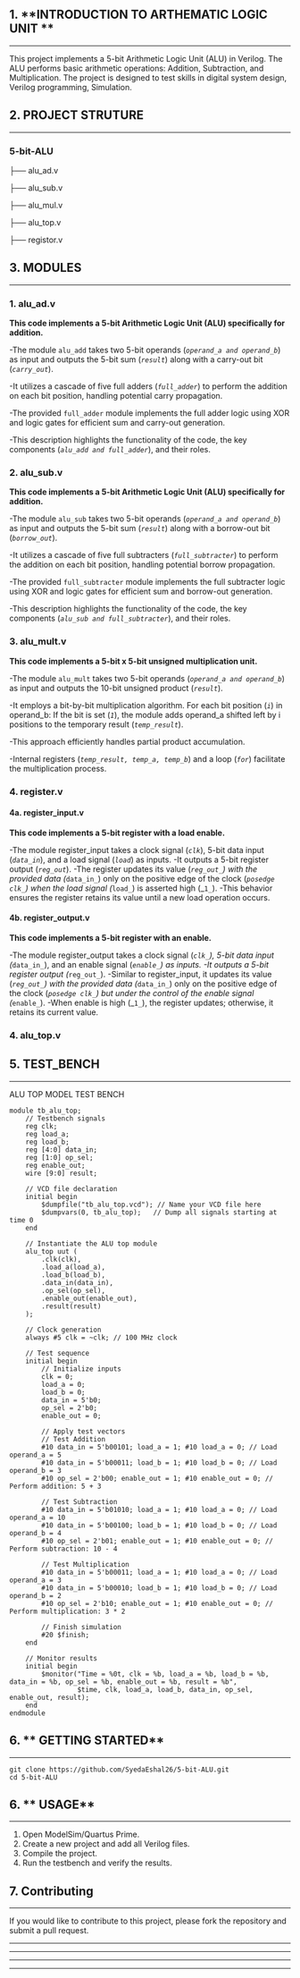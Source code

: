 ## 1. **INTRODUCTION TO ARTHEMATIC LOGIC UNIT **
---
This project implements a 5-bit Arithmetic Logic Unit (ALU) in Verilog. The ALU performs basic arithmetic operations: Addition, Subtraction, and Multiplication. The project is designed to test skills in digital system design, Verilog programming, Simulation.


## 2. **PROJECT STRUTURE**
---
### **5-bit-ALU**

├── alu_ad.v

├── alu_sub.v

├── alu_mul.v

├── alu_top.v

├── registor.v

## 3. **MODULES**
---
### **1. alu_ad.v**
**This code implements a 5-bit Arithmetic Logic Unit (ALU) specifically for addition.**

-The module `alu_add` takes two 5-bit operands (_`operand_a and operand_b`_) as input and outputs the 5-bit sum (_`result`_) along with a carry-out bit (_`carry_out`_).

-It utilizes a cascade of five full adders (_`full_adder`_) to perform the addition on each bit position, handling potential carry propagation.

-The provided `full_adder` module implements the full adder logic using XOR and logic gates for efficient sum and carry-out generation.

-This description highlights the functionality of the code, the key components (_`alu_add and full_adder`_), and their roles.


### **2. alu_sub.v**

**This code implements a 5-bit Arithmetic Logic Unit (ALU) specifically for addition.**

-The module `alu_sub` takes two 5-bit operands (_`operand_a and operand_b`_) as input and outputs the 5-bit sum (_`result`_) along with a borrow-out bit (_`borrow_out`_).

-It utilizes a cascade of five full subtracters (_`full_subtracter`_) to perform the addition on each bit position, handling potential borrow propagation.

-The provided `full_subtracter` module implements the full subtracter logic using XOR and logic gates for efficient sum and borrow-out generation.

-This description highlights the functionality of the code, the key components (_`alu_sub and full_subtracter`_), and their roles.

### **3. alu_mult.v**

**This code implements a 5-bit x 5-bit unsigned multiplication unit.**

-The module `alu_mult` takes two 5-bit operands (_`operand_a and operand_b`_) as input and outputs the 10-bit unsigned product (_`result`_).

-It employs a bit-by-bit multiplication algorithm. For each bit position (_`i`_) in operand_b:
If the bit is set (_`1`_), the module adds operand_a shifted left by i positions to the temporary result (_`temp_result`_).

-This approach efficiently handles partial product accumulation.

-Internal registers (_`temp_result, temp_a, temp_b`_) and a loop (_`for`_) facilitate the multiplication process.

### **4. register.v**

#### 4a. register_input.v 

**This code implements a 5-bit register with a load enable.**

-The module register_input takes a clock signal (_`clk`_), 5-bit data input (_`data_in`_), and a load signal (_`load`_) as inputs.
-It outputs a 5-bit register output (_`reg_out`_).
-The register updates its value (_`reg_out_`) with the provided data (_`data_in_`) only on the positive edge of the clock (_`posedge clk_`) when the load signal (_`load_`) is asserted high (_`1_`).
-This behavior ensures the register retains its value until a new load operation occurs.
#### 4b. register_output.v 

**This code implements a 5-bit register with an enable.**

-The module register_output takes a clock signal (_`clk_`), 5-bit data input (_`data_in_`), and an enable signal (_`enable_`) as inputs.
-It outputs a 5-bit register output (_`reg_out_`).
-Similar to register_input, it updates its value (_`reg_out_`) with the provided data (_`data_in_`) only on the positive edge of the clock (_`posedge clk_`) but under the control of the enable signal (_`enable_`).
-When enable is high (_`1_`), the register updates; otherwise, it retains its current value.



### **4. alu_top.v**

## 5. **TEST_BENCH**
---
ALU TOP MODEL TEST BENCH 
```
module tb_alu_top;
    // Testbench signals
    reg clk;
    reg load_a;
    reg load_b;
    reg [4:0] data_in;
    reg [1:0] op_sel;
    reg enable_out;
    wire [9:0] result;

    // VCD file declaration
    initial begin
        $dumpfile("tb_alu_top.vcd"); // Name your VCD file here
        $dumpvars(0, tb_alu_top);   // Dump all signals starting at time 0
    end

    // Instantiate the ALU top module
    alu_top uut (
        .clk(clk),
        .load_a(load_a),
        .load_b(load_b),
        .data_in(data_in),
        .op_sel(op_sel),
        .enable_out(enable_out),
        .result(result)
    );

    // Clock generation
    always #5 clk = ~clk; // 100 MHz clock

    // Test sequence
    initial begin
        // Initialize inputs
        clk = 0;
        load_a = 0;
        load_b = 0;
        data_in = 5'b0;
        op_sel = 2'b0;
        enable_out = 0;

        // Apply test vectors
        // Test Addition
        #10 data_in = 5'b00101; load_a = 1; #10 load_a = 0; // Load operand_a = 5
        #10 data_in = 5'b00011; load_b = 1; #10 load_b = 0; // Load operand_b = 3
        #10 op_sel = 2'b00; enable_out = 1; #10 enable_out = 0; // Perform addition: 5 + 3

        // Test Subtraction
        #10 data_in = 5'b01010; load_a = 1; #10 load_a = 0; // Load operand_a = 10
        #10 data_in = 5'b00100; load_b = 1; #10 load_b = 0; // Load operand_b = 4
        #10 op_sel = 2'b01; enable_out = 1; #10 enable_out = 0; // Perform subtraction: 10 - 4

        // Test Multiplication
        #10 data_in = 5'b00011; load_a = 1; #10 load_a = 0; // Load operand_a = 3
        #10 data_in = 5'b00010; load_b = 1; #10 load_b = 0; // Load operand_b = 2
        #10 op_sel = 2'b10; enable_out = 1; #10 enable_out = 0; // Perform multiplication: 3 * 2

        // Finish simulation
        #20 $finish;
    end

    // Monitor results
    initial begin
        $monitor("Time = %0t, clk = %b, load_a = %b, load_b = %b, data_in = %b, op_sel = %b, enable_out = %b, result = %b",
                 $time, clk, load_a, load_b, data_in, op_sel, enable_out, result);
    end
endmodule
```

## 6. ** GETTING STARTED**
---
```
git clone https://github.com/SyedaEshal26/5-bit-ALU.git
cd 5-bit-ALU
```

## 6. ** USAGE**
---
1. Open ModelSim/Quartus Prime.
2. Create a new project and add all Verilog files.
3. Compile the project.
4. Run the testbench and verify the results.


## 7. **Contributing**
---
If you would like to contribute to this project, please fork the repository and submit a pull request.
***
---
---
---
